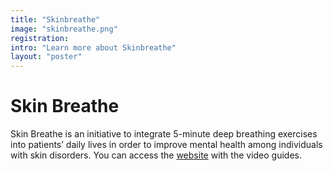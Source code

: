 ```yaml
---
title: "Skinbreathe"
image: "skinbreathe.png"
registration: 
intro: "Learn more about Skinbreathe"
layout: "poster"
---
```


# Skin Breathe
Skin Breathe is an initiative to integrate 5-minute deep breathing exercises into patients’ daily lives in order to improve mental health among individuals with skin disorders. You can access the <a href="https://skinbreathe.wordpress.com/" target="_blank">website</a> with the video guides.


